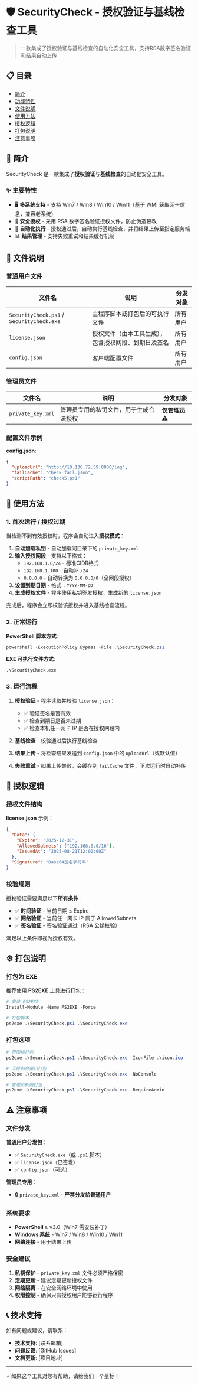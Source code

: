 # 🛡️ SecurityCheck - 授权验证与基线检查工具

> 一款集成了授权验证与基线检查的自动化安全工具，支持RSA数字签名验证和结果自动上传

## 📋 目录

- [简介](#简介)
- [功能特性](#功能特性)
- [文件说明](#文件说明)
- [使用方法](#使用方法)
- [授权逻辑](#授权逻辑)
- [打包说明](#打包说明)
- [注意事项](#注意事项)

## 🎯 简介

SecurityCheck 是一款集成了**授权验证**与**基线检查**的自动化安全工具。

### ✨ 主要特性

- 🖥️ **多系统支持** - 支持 Win7 / Win8 / Win10 / Win11（基于 WMI 获取网卡信息，兼容老系统）
- 🔐 **安全授权** - 采用 RSA 数字签名验证授权文件，防止伪造篡改
- 🔄 **自动化执行** - 授权通过后，自动执行基线检查，并将结果上传至指定服务端
- 📊 **结果管理** - 支持失败重试和结果缓存机制

## 📂 文件说明

### 普通用户文件

| 文件名 | 说明 | 分发对象 |
|--------|------|----------|
| `SecurityCheck.ps1` / `SecurityCheck.exe` | 主程序脚本或打包后的可执行文件 | 所有用户 |
| `license.json` | 授权文件（由本工具生成），包含授权网段、到期日及签名 | 所有用户 |
| `config.json` | 客户端配置文件 | 所有用户 |

### 管理员文件

| 文件名 | 说明 | 分发对象 |
|--------|------|----------|
| `private_key.xml` | 管理员专用的私钥文件，用于生成合法授权 | **仅管理员** ⚠️ |

### 配置文件示例

**config.json**:
```json
{
  "uploadUrl": "http://10.136.72.59:8000/log",
  "failCache": "check_fail.json",
  "scriptPath": "check5.ps1"
}
```

## 🚀 使用方法

### 1. 首次运行 / 授权过期

当检测不到有效授权时，程序会自动进入**授权模式**：

1. **自动加载私钥** - 自动加载同目录下的 `private_key.xml`
2. **输入授权网段** - 支持以下格式：
   - `192.168.1.0/24` - 标准CIDR格式
   - `192.168.1.100` - 自动补 `/24`
   - `0.0.0.0` - 自动转换为 `0.0.0.0/0`（全网段授权）
3. **设置到期日期** - 格式：`YYYY-MM-DD`
4. **生成授权文件** - 程序使用私钥签发授权，生成新的 `license.json`

完成后，程序会立即校验该授权并进入基线检查流程。

### 2. 正常运行

**PowerShell 脚本方式**:
```powershell
powershell -ExecutionPolicy Bypass -File .\SecurityCheck.ps1
```

**EXE 可执行文件方式**:
```cmd
.\SecurityCheck.exe
```

### 3. 运行流程

1. **授权验证** - 程序读取并校验 `license.json`：
   - ✅ 验证签名是否有效
   - ✅ 检查到期日是否未过期
   - ✅ 检查本机任一网卡 IP 是否在授权网段内

2. **基线检查** - 校验通过后执行基线检查

3. **结果上传** - 将检查结果发送到 `config.json` 中的 `uploadUrl`（或默认值）

4. **失败重试** - 如果上传失败，会缓存到 `failCache` 文件，下次运行时自动补传

## 🔑 授权逻辑

### 授权文件结构

**license.json** 示例：
```json
{
  "Data": {
    "Expire": "2025-12-31",
    "AllowedSubnets": ["192.168.0.0/16"],
    "IssuedAt": "2025-08-21T12:00:00Z"
  },
  "Signature": "Base64签名字符串"
}
```

### 校验规则

授权验证需要满足以下**所有条件**：

- ✅ **时间验证** - 当前日期 ≤ Expire
- ✅ **网络验证** - 当前任一网卡 IP 属于 AllowedSubnets
- ✅ **签名验证** - 签名验证通过（RSA 公钥校验）

满足以上条件即视为授权有效。

## ⚙️ 打包说明

### 打包为 EXE

推荐使用 **PS2EXE** 工具进行打包：

```powershell
# 安装 PS2EXE
Install-Module -Name PS2EXE -Force

# 打包脚本
ps2exe .\SecurityCheck.ps1 .\SecurityCheck.exe
```

### 打包选项

```powershell
# 带图标打包
ps2exe .\SecurityCheck.ps1 .\SecurityCheck.exe -IconFile .\icon.ico

# 无控制台窗口打包
ps2exe .\SecurityCheck.ps1 .\SecurityCheck.exe -NoConsole

# 管理员权限打包
ps2exe .\SecurityCheck.ps1 .\SecurityCheck.exe -RequireAdmin
```

## ⚠️ 注意事项

### 文件分发

**普通用户分发包**：
- ✅ `SecurityCheck.exe`（或 `.ps1` 脚本）
- ✅ `license.json`（已签发）
- ✅ `config.json`（可选）

**管理员专用**：
- 🔒 `private_key.xml` - **严禁分发给普通用户**

### 系统要求

- **PowerShell** ≥ v3.0（Win7 需安装补丁）
- **Windows 系统** - Win7 / Win8 / Win10 / Win11
- **网络连接** - 用于结果上传

### 安全建议

1. **私钥保护** - `private_key.xml` 文件必须严格保密
2. **定期更新** - 建议定期更新授权文件
3. **网络隔离** - 在安全网络环境中使用
4. **权限控制** - 确保只有授权用户能够运行程序

## 📞 技术支持

如有问题或建议，请联系：

- **技术支持**: [联系邮箱]
- **问题反馈**: [GitHub Issues]
- **文档更新**: [项目地址]

---

⭐ 如果这个工具对您有帮助，请给我们一个星标！
